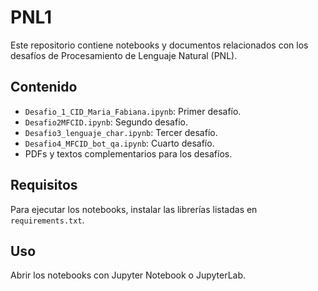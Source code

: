 # PNL1 


Este repositorio contiene notebooks y documentos relacionados con los desafíos de Procesamiento de Lenguaje Natural (PNL).

## Contenido

- `Desafio_1_CID_Maria_Fabiana.ipynb`: Primer desafío.
- `Desafio2MFCID.ipynb`: Segundo desafío.
- `Desafio3_lenguaje_char.ipynb`: Tercer desafío.
- `Desafio4_MFCID_bot_qa.ipynb`: Cuarto desafío.
- PDFs y textos complementarios para los desafíos.

## Requisitos

Para ejecutar los notebooks, instalar las librerías listadas en `requirements.txt`.

## Uso

Abrir los notebooks con Jupyter Notebook o JupyterLab.

